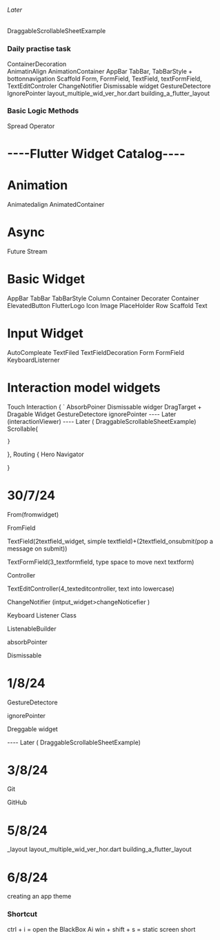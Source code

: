 ###### Later ######
DraggableScrollableSheetExample

### Daily practise task 

ContainerDecoration  
AnimatinAlign
AnimationContainer 
AppBar
TabBar, TabBarStyle + bottonnavigation 
Scaffold
Form, FormField, TextField, textFormField, TextEditControler
ChangeNotifier
Dismissable widget
GestureDetectore
IgnorePointer
layout_multiple_wid_ver_hor.dart
building_a_flutter_layout












### Basic Logic Methods 

Spread Operator 





# ----Flutter Widget Catalog---- #

# Animation
Animatedalign
AnimatedContainer

# Async
Future
Stream

# Basic Widget
AppBar
TabBar
TabBarStyle
Column
Container
Decorater Container
ElevatedButton
FlutterLogo
Icon
Image
PlaceHolder
Row
Scaffold
Text

# Input Widget
AutoCompleate
TextFiled
TextFieldDecoration
Form
FormField
KeyboardListerner

# Interaction model widgets
Touch Interaction 
{
`    AbsorbPoiner
    Dismissable widger
    DragTarget + Dragable Widget
    GestureDetectore
    ignorePointer
    ---- Later (interactionViewer)
    ---- Later ( DraggableScrollableSheetExample)
    Scrollable{
        
    }
},
Routing
{
    Hero
    Navigator

}







# 30/7/24

From(fromwidget) 

FromField

TextField(2textfield_widget, simple textfield)+(2textfield_onsubmit(pop a message on submit))

TextFormField(3_textformfield, type space to move next textform)

Controller

TextEditController(4_texteditcontroller, text into lowercase)

ChangeNotifier (intput_widget>changeNoticefier )

Keyboard Listener Class

ListenableBuilder 

absorbPointer

Dismissable 


# 1/8/24

GestureDetectore

ignorePointer

Dreggable widget

---- Later ( DraggableScrollableSheetExample)

# 3/8/24

Git

GitHub

# 5/8/24

_layout
layout_multiple_wid_ver_hor.dart
building_a_flutter_layout

# 6/8/24

creating an app theme 











### Shortcut

ctrl + i = open the BlackBox Ai
win + shift + s = static screen short 

